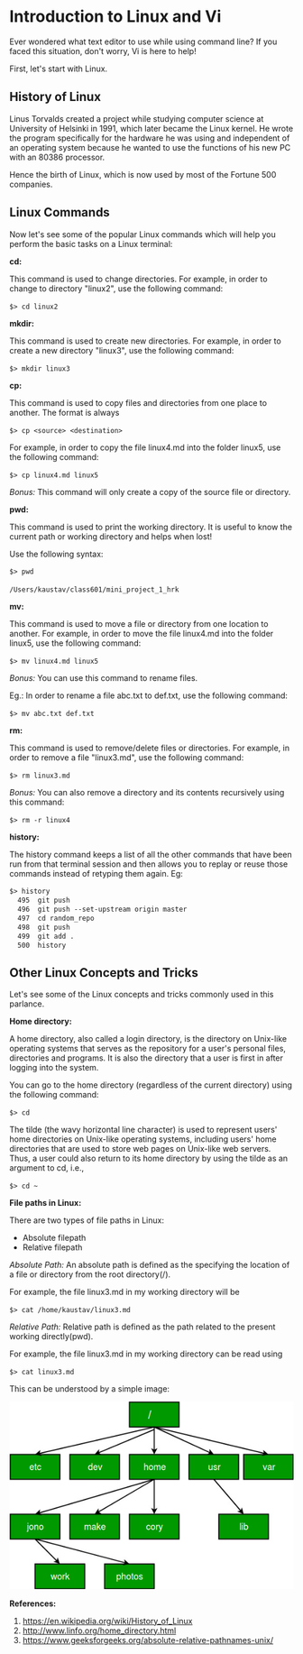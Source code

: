 # Introduction to Linux and Vi

Ever wondered what text editor to use while using command line? If you faced this situation, don't worry, Vi is here to help!

First, let's start with Linux.

## History of Linux

Linus Torvalds created a project while studying computer science at University of Helsinki in 1991, which later became the Linux kernel. He wrote the program specifically for the hardware he was using and independent of an operating system because he wanted to use the functions of his new PC with an 80386 processor.

Hence the birth of Linux, which is now used by most of the Fortune 500 companies.

## Linux Commands

Now let's see some of the popular Linux commands which will help you perform the basic tasks on a Linux terminal:

**cd:**

This command is used to change directories. For example, in order to change to directory "linux2", use the following command:

`$> cd linux2`

**mkdir:**

This command is used to create new  directories. For example, in order to create a new directory "linux3", use the following command:

`$> mkdir linux3`

**cp:**

This command is used to copy files and directories from one place to another. The format is always

`$> cp <source> <destination>`

For example, in order to copy the file linux4.md into the folder linux5, use the following command:

`$> cp linux4.md linux5`

*Bonus:* This command will only create a copy of the source file or directory.

**pwd:**

This command is used to print the working directory. It is useful to know the current path or working directory and helps when lost! 

Use the following syntax:

```
$> pwd

/Users/kaustav/class601/mini_project_1_hrk 
```
**mv:**

This command is used to move a file or directory from one location to another. For example, in order to move the file linux4.md into the folder linux5, use the following command:

`$> mv linux4.md linux5`

*Bonus:* You can use this command to rename files. 

Eg.: In order to rename a file abc.txt to def.txt, use the following command:

`$> mv abc.txt def.txt`

**rm:**

This command is used to remove/delete files or directories. For example, in order to remove a file "linux3.md", use the following command:

`$> rm linux3.md`

*Bonus:* You can also remove a directory and its contents recursively using this command: 


`$> rm -r linux4`

**history:**

The history command keeps a list of all the other commands that have been run from that terminal session and then allows you to replay or reuse those commands instead of retyping them again. 
Eg:

```
$> history
  495  git push
  496  git push --set-upstream origin master
  497  cd random_repo
  498  git push
  499  git add .
  500  history

```

## Other Linux Concepts and Tricks

Let's see some of the Linux concepts and tricks commonly used in this parlance.

**Home directory:**

A home directory, also called a login directory, is the directory on Unix-like operating systems that serves as the repository for a user's personal files, directories and programs. It is also the directory that a user is first in after logging into the system.

You can go to the home directory (regardless of the current directory) using the following command:

`$> cd` 

The tilde (the wavy horizontal line character) is used to represent users' home directories on Unix-like operating systems, including users' home directories that are used to store web pages on Unix-like web servers. Thus, a user could also return to its home directory by using the tilde as an argument to cd, i.e.,

`$> cd ~ ` 

**File paths in Linux:**

 There are two types of file paths in Linux:
- Absolute filepath
- Relative filepath

*Absolute Path:*
An absolute path is defined as the specifying the location of a file or directory from the root directory(/).

For example, the file linux3.md in my working directory will be 

`$> cat /home/kaustav/linux3.md`

*Relative Path:*
Relative path is defined as the path related to the present working directly(pwd).

For example, the file linux3.md in my working directory can be read using

`$> cat linux3.md`

This can be understood by a simple image:

![File Path in Linux](images/k_absolutePathNames.jpg)


**References:**
1. https://en.wikipedia.org/wiki/History_of_Linux
2. http://www.linfo.org/home_directory.html
3. https://www.geeksforgeeks.org/absolute-relative-pathnames-unix/
